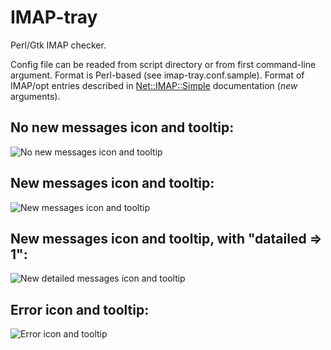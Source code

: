 # IMAP-tray
Perl/Gtk IMAP checker.

Config file can be readed from script directory or from first command-line argument. Format is Perl-based (see imap-tray.conf.sample). Format of IMAP/opt entries described in [Net::IMAP::Simple](https://metacpan.org/pod/Net::IMAP::Simple#new) documentation (*new* arguments).

## No new messages icon and tooltip:

![No new messages icon and tooltip](http://ato.su/resizer/i/0/2/a232d35e.png)

## New messages icon and tooltip:

![New messages icon and tooltip](http://ato.su/resizer/i/2/0/4963746d.png)

## New messages icon and tooltip, with "datailed => 1":

![New detailed messages icon and tooltip](http://ato.su/resizer/i/f/b/6bd2dea3.png)

## Error icon and tooltip:

![Error icon and tooltip](http://ato.su/resizer/i/d/2/10180bd6.png)


